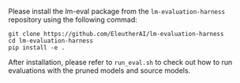 Please install the lm-eval package from the `lm-evaluation-harness` repository using the following commad:
```
git clone https://github.com/EleutherAI/lm-evaluation-harness
cd lm-evaluation-harness
pip install -e .
```
After installation, please refer to `run_eval.sh` to check out how to run evaluations with the pruned models and source models. 


